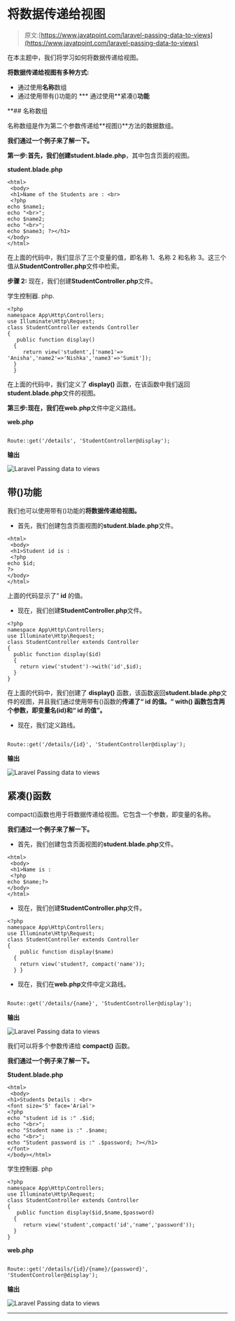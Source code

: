 # 将数据传递给视图

> 原文:[https://www.javatpoint.com/laravel-passing-data-to-views](https://www.javatpoint.com/laravel-passing-data-to-views)

在本主题中，我们将学习如何将数据传递给视图。

**将数据传递给视图有多种方式:**

*   通过使用**名称**数组
*   通过使用带有()功能的
***   通过使用**紧凑()**功能**

 **## 名称数组

名称数组是作为第二个参数传递给**视图()**方法的数据数组。

**我们通过一个例子来了解一下。**

**第一步:**首先，我们创建**student.blade.php**，其中包含页面的视图。

**student.blade.php**

```
<html>
 <body>
 <h1>Name of the Students are : <br>
 <?php 
echo $name1;
echo "<br>";
echo $name2;
echo "<br>";
echo $name3; ?></h1>
</body>
</html>

```

在上面的代码中，我们显示了三个变量的值，即名称 1、名称 2 和名称 3。这三个值从**StudentController.php**文件中检索。

**步骤 2:** 现在，我们创建**StudentController.php**文件。

学生控制器. php.

```
<?php
namespace App\Http\Controllers;
use Illuminate\Http\Request;
class StudentController extends Controller
{
   public function display()
  {
     return view('student',['name1'=> 'Anisha','name2'=>'Nishka','name3'=>'Sumit']);
  } 
  }

```

在上面的代码中，我们定义了 **display()** 函数，在该函数中我们返回**student.blade.php**文件的视图。

**第三步:**现在，我们在**web.php**文件中定义路线。

**web.php**

```

Route::get('/details', 'StudentController@display');

```

**输出**

![Laravel Passing data to views](../Images/585d39c951524d1c4239a3f84568af46.png)

## 带()功能

我们也可以使用带有()功能的**将数据传递给视图。**

*   首先，我们创建包含页面视图的**student.blade.php**文件。

```
<html>
 <body>
 <h1>Student id is : 
 <?php 
echo $id;
?>
</body>
</html>

```

上面的代码显示了“ **id** 的值。

*   现在，我们创建**StudentController.php**文件。

```
<?php
namespace App\Http\Controllers;
use Illuminate\Http\Request;
class StudentController extends Controller
{
  public function display($id)
  {
    return view('student')->with('id',$id);
  } 
}

```

在上面的代码中，我们创建了 **display()** 函数，该函数返回**student.blade.php**文件的视图，并且我们通过使用带有()函数的**传递了“ **id** 的值。“ **with()** 函数包含两个参数，即变量名(id)和“ **id** 的值”。**

*   现在，我们定义路线。

```

Route::get('/details/{id}', 'StudentController@display');

```

**输出**

![Laravel Passing data to views](../Images/54f9be1469115f38ac69f74ff97e20bb.png)

## 紧凑()函数

compact()函数也用于将数据传递给视图。它包含一个参数，即变量的名称。

**我们通过一个例子来了解一下。**

*   首先，我们创建包含页面视图的**student.blade.php**文件。

```
<html>
 <body>
 <h1>Name is : 
 <?php 
echo $name;?>
</body>
</html>

```

*   现在，我们创建**StudentController.php**文件。

```
<?php
namespace App\Http\Controllers;
use Illuminate\Http\Request;
class StudentController extends Controller
{
    public function display($name)
  {
    return view('student?, compact('name'));
  } }

```

*   现在，我们在**web.php**文件中定义路线。

```

Route::get('/details/{name}', 'StudentController@display');

```

**输出**

![Laravel Passing data to views](../Images/fe7adfd981ae171b6f6d9e73f909cd5d.png)

我们可以将多个参数传递给 **compact()** 函数。

**我们通过一个例子来了解一下。**

**Student.blade.php**

```
<html>
 <body>
<h1>Students Details : <br>
<font size='5' face='Arial'>
<?php 
echo "student id is :" .$id;
echo "<br>";
echo "Student name is :" .$name;
echo "<br>";
echo "Student password is :" .$password; ?></h1>
</font>
</body></html>

```

学生控制器. php

```
<?php
namespace App\Http\Controllers;
use Illuminate\Http\Request;
class StudentController extends Controller
{
   public function display($id,$name,$password)
  {
     return view('student',compact('id','name','password'));
  } 
}

```

**web.php**

```

Route::get('/details/{id}/{name}/{password}', 'StudentController@display');

```

**输出**

![Laravel Passing data to views](../Images/3efe0bc1f7dfbf71063f454b6dfb35ef.png)

* * ***